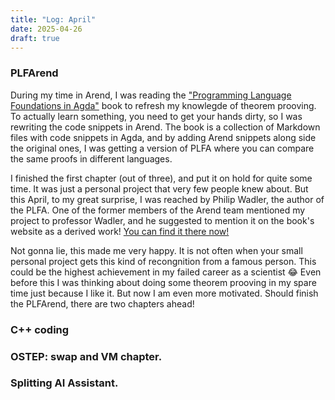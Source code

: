 ```yaml
---
title: "Log: April"
date: 2025-04-26
draft: true
---
```


### PLFArend

During my time in Arend, I was reading the ["Programming Language Foundations in Agda"](https://plfa.github.io/) book to refresh my knowlegde of theorem prooving. To actually learn something, you need to get your hands dirty, so I was rewriting the code snippets in Arend. The book is a collection of Markdown files with code snippets in Agda, and by adding Arend snippets along side the original ones, I was getting a version of PLFA where you can compare the same proofs in different languages. 

I finished the first chapter (out of three), and put it on hold for quite some time. It was just a personal project that very few people knew about. But this April, to my great surprise, I was reached by Philip Wadler, the author of the PLFA. One of the former members of the Arend team mentioned my project to professor Wadler, and he suggested to mention it on the book's website as a derived work! [You can find it there now!](https://plfa.github.io/#derived-works)

Not gonna lie, this made me very happy. It is not often when your small personal project gets this kind of recongnition from a famous person. This could be the highest achievement in my failed career as a scientist 😂 Even before this I was thinking about doing some theorem prooving in my spare time just because I like it. But now I am even more motivated. Should finish the PLFArend, there are two chapters ahead!

### C++ coding

### OSTEP: swap and VM chapter.

### Splitting AI Assistant.